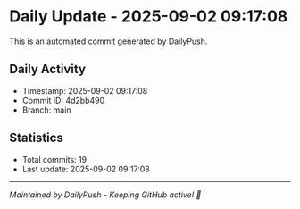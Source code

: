 # Daily Update - 2025-09-02 09:17:08

This is an automated commit generated by DailyPush.

## Daily Activity
- Timestamp: 2025-09-02 09:17:08
- Commit ID: 4d2bb490
- Branch: main

## Statistics
- Total commits: 19
- Last update: 2025-09-02 09:17:08

---
*Maintained by DailyPush - Keeping GitHub active! 🚀*
